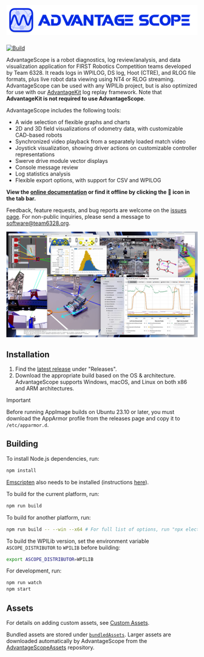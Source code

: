 # ![AdvantageScope](/docs/docs/img/banner.png)

[![Build](https://github.com/Mechanical-Advantage/AdvantageScope/actions/workflows/build.yml/badge.svg?branch=main)](https://github.com/Mechanical-Advantage/AdvantageScope/actions/workflows/build.yml)

AdvantageScope is a robot diagnostics, log review/analysis, and data visualization application for FIRST Robotics Competition teams developed by Team 6328. It reads logs in WPILOG, DS log, Hoot (CTRE), and RLOG file formats, plus live robot data viewing using NT4 or RLOG streaming. AdvantageScope can be used with any WPILib project, but is also optimized for use with our [AdvantageKit](https://docs.advantagekit.org) log replay framework. Note that **AdvantageKit is not required to use AdvantageScope**.

AdvantageScope includes the following tools:

- A wide selection of flexible graphs and charts
- 2D and 3D field visualizations of odometry data, with customizable CAD-based robots
- Synchronized video playback from a separately loaded match video
- Joystick visualization, showing driver actions on customizable controller representations
- Swerve drive module vector displays
- Console message review
- Log statistics analysis
- Flexible export options, with support for CSV and WPILOG

**View the [online documentation](https://docs.advantagescope.org) or find it offline by clicking the 📖 icon in the tab bar.**

Feedback, feature requests, and bug reports are welcome on the [issues page](https://github.com/Mechanical-Advantage/AdvantageScope/issues). For non-public inquiries, please send a message to software@team6328.org.

![Example screenshot](/docs/docs/img/screenshot-light.png)

## Installation

1. Find the [latest release](https://github.com/Mechanical-Advantage/AdvantageScope/releases/latest) under "Releases".
2. Download the appropriate build based on the OS & architecture. AdvantageScope supports Windows, macOS, and Linux on both x86 and ARM architectures.

> [!IMPORTANT]
> Before running AppImage builds on Ubuntu 23.10 or later, you must download the AppArmor profile from the releases page and copy it to `/etc/apparmor.d`.

## Building

To install Node.js dependencies, run:

```bash
npm install
```

[Emscripten](https://emscripten.org) also needs to be installed (instructions [here](https://emscripten.org/docs/getting_started/downloads.html)).

To build for the current platform, run:

```bash
npm run build
```

To build for another platform, run:

```bash
npm run build -- --win --x64 # For full list of options, run "npx electron-builder help"
```

To build the WPILib version, set the environment variable `ASCOPE_DISTRIBUTOR` to `WPILIB` before building:

```bash
export ASCOPE_DISTRIBUTOR=WPILIB
```

For development, run:

```bash
npm run watch
npm start
```

## Assets

For details on adding custom assets, see [Custom Assets](https://docs.advantagescope.org/more-features/custom-assets).

Bundled assets are stored under [`bundledAssets`](/bundledAssets/). Larger assets are downloaded automatically by AdvantageScope from the [AdvantageScopeAssets](https://github.com/Mechanical-Advantage/AdvantageScopeAssets/releases) repository.
